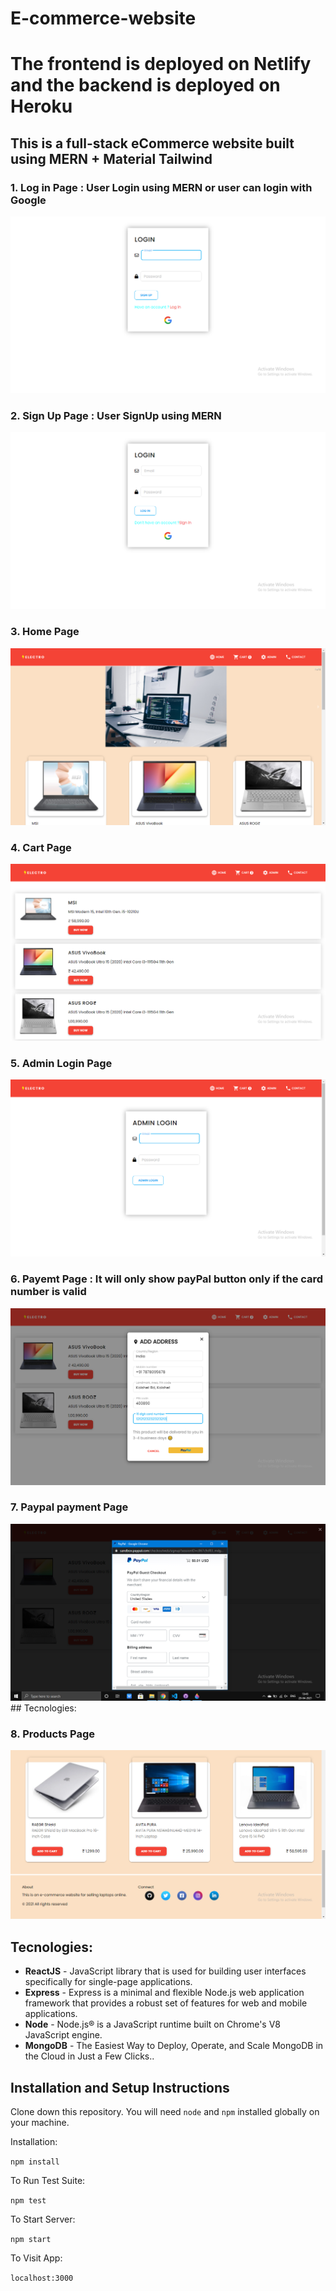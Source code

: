 # E-commerce-website
# The frontend is deployed on Netlify and the backend is deployed on Heroku 

## This is a full-stack eCommerce website built using MERN + Material Tailwind
### 1. Log in Page : User Login using MERN or user can login with Google
<img src="https://github.com/DEBARYA76/E-commerce-website/blob/main/ECOMMERCE-MERN-website/img/login.png" alt="preview" /> <br />

### 2. Sign Up Page : User SignUp using MERN
<img src="https://github.com/DEBARYA76/E-commerce-website/blob/main/ECOMMERCE-MERN-website/img/signup.png" alt="preview" /> <br />

### 3. Home Page
<img src="https://github.com/DEBARYA76/E-commerce-website/blob/main/ECOMMERCE-MERN-website/img/home.png" alt="preview" />

### 4. Cart Page
<img src="https://github.com/DEBARYA76/E-commerce-website/blob/main/ECOMMERCE-MERN-website/img/cart.png" alt="preview" /> <br />

### 5. Admin Login Page
<img src="https://github.com/DEBARYA76/E-commerce-website/blob/main/ECOMMERCE-MERN-website/img/admin.png" alt="preview" />



### 6. Payemt Page : It will only show payPal button only if the card number is valid 
<img src="https://github.com/DEBARYA76/E-commerce-website/blob/main/ECOMMERCE-MERN-website/img/Payment.png" alt="preview" /> <br />

### 7. Paypal payment Page
<img src="https://github.com/DEBARYA76/E-commerce-website/blob/main/ECOMMERCE-MERN-website/img/Paypal.png" alt="preview" />
## Tecnologies:

### 8. Products Page
<img src="https://github.com/DEBARYA76/E-commerce-website/blob/main/ECOMMERCE-MERN-website/img/ProductFooter.png" alt="preview" />


## Tecnologies:
- **ReactJS** - JavaScript library that is used for building user interfaces specifically for single-page applications.
- **Express** -  Express is a minimal and flexible Node.js web application framework that provides a robust set of features for web and mobile applications.
- **Node** - Node.js® is a JavaScript runtime built on Chrome's V8 JavaScript engine.
- **MongoDB** - The Easiest Way to Deploy, Operate, and Scale MongoDB in the Cloud in Just a Few Clicks..

## Installation and Setup Instructions

Clone down this repository. You will need `node` and `npm` installed globally on your machine.  

Installation:

`npm install`  

To Run Test Suite:  

`npm test`  

To Start Server:

`npm start`  

To Visit App:

`localhost:3000`  
